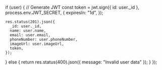   if (user) {
    // Generate JWT
    const token = jwt.sign({ id: user._id }, process.env.JWT_SECRET, {
      expiresIn: "1d",
    });

    res.status(201).json({
      _id: user._id,
      name: user.name,
      email: user.email,
      phoneNumber: user.phoneNumber,
      imageUrl: user.imageUrl,
      token,
    });
  } else {
    return res.status(400).json({ message: "Invalid user data" });
  }
});